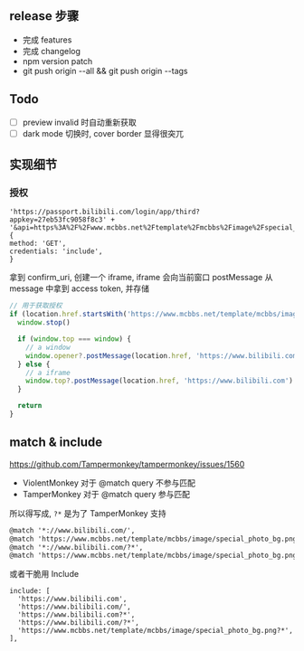 ## release 步骤

- 完成 features
- 完成 changelog
- npm version patch
- git push origin --all && git push origin --tags

## Todo

- [ ] preview invalid 时自动重新获取
- [ ] dark mode 切换时, cover border 显得很突兀

## 实现细节

### 授权

```
'https://passport.bilibili.com/login/app/third?appkey=27eb53fc9058f8c3' +
'&api=https%3A%2F%2Fwww.mcbbs.net%2Ftemplate%2Fmcbbs%2Fimage%2Fspecial_photo_bg.png&sign=04224646d1fea004e79606d3b038c84a',
{
method: 'GET',
credentials: 'include',
}
```

拿到 confirm_uri, 创建一个 iframe, iframe 会向当前窗口 postMessage
从 message 中拿到 access token, 并存储

```js
// 用于获取授权
if (location.href.startsWith('https://www.mcbbs.net/template/mcbbs/image/special_photo_bg.png?')) {
  window.stop()

  if (window.top === window) {
    // a window
    window.opener?.postMessage(location.href, 'https://www.bilibili.com')
  } else {
    // a iframe
    window.top?.postMessage(location.href, 'https://www.bilibili.com')
  }

  return
}
```

## match & include

https://github.com/Tampermonkey/tampermonkey/issues/1560

- ViolentMonkey 对于 @match query 不参与匹配
- TamperMonkey 对于 @match query 参与匹配

所以得写成, `?*` 是为了 TamperMonkey 支持

```txt
@match '*://www.bilibili.com/',
@match 'https://www.mcbbs.net/template/mcbbs/image/special_photo_bg.png',
@match '*://www.bilibili.com/?*',
@match 'https://www.mcbbs.net/template/mcbbs/image/special_photo_bg.png?*',
```

或者干脆用 Include

```
include: [
  'https://www.bilibili.com',
  'https://www.bilibili.com/',
  'https://www.bilibili.com?*',
  'https://www.bilibili.com/?*',
  'https://www.mcbbs.net/template/mcbbs/image/special_photo_bg.png?*',
],
```
